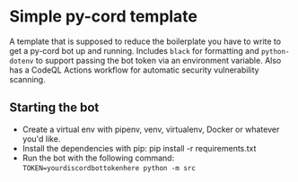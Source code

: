 # Simple py-cord template

A template that is supposed to reduce the boilerplate you have to write to get a py-cord bot up
and running. Includes `black` for formatting and `python-dotenv` to support passing the bot token
via an environment variable. Also has a CodeQL Actions workflow for automatic security vulnerability
scanning.

## Starting the bot

* Create a virtual env with pipenv, venv, virtualenv, Docker or whatever you'd like.
* Install the dependencies with pip: pip install -r requirements.txt
* Run the bot with the following command: `TOKEN=yourdiscordbottokenhere python -m src`
